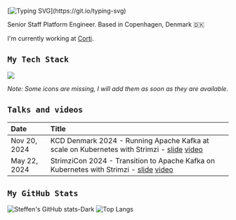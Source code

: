 [![Typing SVG](https://readme-typing-svg.herokuapp.com?color=258F76&lines=Hello,+I+am+Steffen;Bonjour,+je+m'appele+Steffen;Tere,+ma+olen+Steffen;Tjena,+jag+är+Steffen;Hej,+jeg+hedder+Steffen;)](https://git.io/typing-svg)

Senior Staff Platform Engineer. Based in Copenhagen, Denmark 🇩🇰

I'm currently working at [Corti](https://www.corti.ai/).

## `My Tech Stack`
![](https://skillicons.dev/icons?i=kafka,go,azure,docker,kubernetes,git,github,githubactions,prometheus,grafana,java,spring,gradle,maven,selenium,elasticsearch,graphql,linux,postgres,jenkins,postman,bash,md,regex,cs,dotnet,py,typescript,html,react,redux,js,jest,css,sass,styledcomponents,bootstrap,electron,vite,webpack&theme=dark&perline=10)

_Note: Some icons are missing, I will add them as soon as they are available._

## `Talks and videos`

| Date          | Title |
|:--------------|:------|
| Nov 20, 2024 | KCD Denmark 2024 - Running Apache Kafka at scale on Kubernetes with Strimzi​ - [slide](https://www.slideshare.net/slideshow/running-apache-kafka-at-scale-on-kubernetes-with-strimzi/273475094) [video](https://www.youtube.com/watch?v=b2oIHqJbbls) |
| May 22, 2024 | StrimziCon 2024 - Transition to Apache Kafka on Kubernetes with Strimzi - [slide](https://www.slideshare.net/slideshow/strimzicon-2024-transition-to-apache-kafka-on-kubernetes-with-strimzi-pdf/269148655) [video](https://www.youtube.com/watch?v=QkiRQlpol_o) |

## `My GitHub Stats`
![Steffen's GitHub stats-Dark](https://github-readme-stats.vercel.app/api?username=steffen-karlsson&show_icons=true&theme=solarized-dark&count_private=true#gh-dark-mode-only)
![Top Langs](https://github-readme-stats.vercel.app/api/top-langs/?username=steffen-karlsson&layout=compact&theme=solarized-dark&langs_count=8&count_private=true#gh-dark-mode-only)
